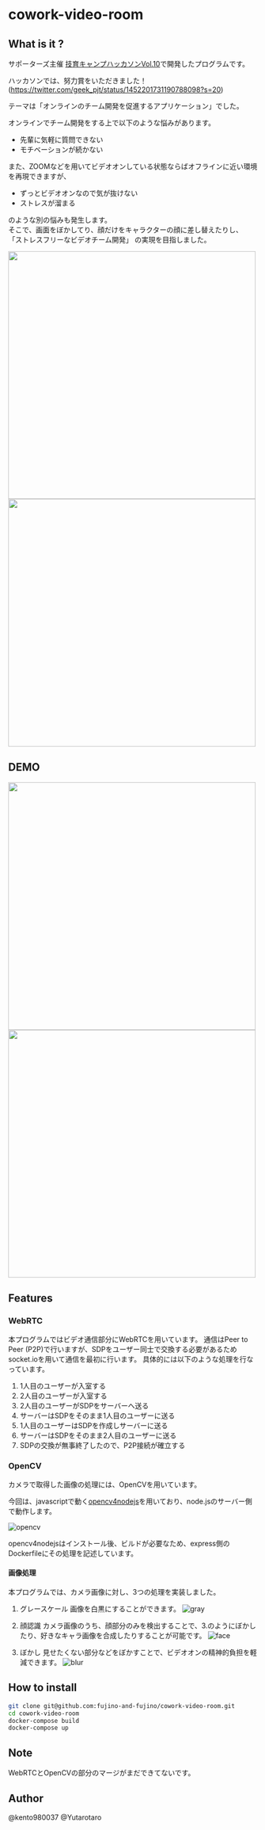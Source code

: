 # cowork-video-room

## What is it ?
サポーターズ主催 [技育キャンプハッカソンVol.10](https://talent.supporterz.jp/geekcamp/2021/)で開発したプログラムです。

ハッカソンでは、努力賞をいただきました！(https://twitter.com/geek_pjt/status/1452201731190788098?s=20)

テーマは「オンラインのチーム開発を促進するアプリケーション」でした。

オンラインでチーム開発をする上で以下のような悩みがあります。
- 先輩に気軽に質問できない
- モチベーションが続かない

また、ZOOMなどを用いてビデオオンしている状態ならばオフラインに近い環境を再現できますが、
- ずっとビデオオンなので気が抜けない
- ストレスが溜まる

のような別の悩みも発生します。  
そこで、画面をぼかしてり、顔だけをキャラクターの顔に差し替えたりし、
「ストレスフリーなビデオチーム開発」
の実現を目指しました。

<img src="https://user-images.githubusercontent.com/82075582/138822254-6e9df46a-e152-4970-bf1d-17283be056ff.png" width="500px">
<img src="https://user-images.githubusercontent.com/82075582/138824271-f43c091d-f66a-4365-ad3d-0ebbdb5a645f.png" width="500px">
 
## DEMO
<img src="https://user-images.githubusercontent.com/82075582/138822279-990085d0-7d3e-43aa-9d23-11b827c667cf.gif" width="500px">
<img src="https://user-images.githubusercontent.com/82075582/138823944-b279c01b-d428-4d2b-a0ca-07c37c417a56.gif" width="500px">
 
## Features

### WebRTC
本プログラムではビデオ通信部分にWebRTCを用いています。
通信はPeer to Peer (P2P)で行いますが、SDPをユーザー同士で交換する必要があるためsocket.ioを用いて通信を最初に行います。
具体的には以下のような処理を行なっています。
1. 1人目のユーザーが入室する
1. 2人目のユーザーが入室する
1. 2人目のユーザーがSDPをサーバーへ送る
1. サーバーはSDPをそのまま1人目のユーザーに送る
1. 1人目のユーザーはSDPを作成しサーバーに送る
1. サーバーはSDPをそのまま2人目のユーザーに送る
1. SDPの交換が無事終了したので、P2P接続が確立する

### OpenCV
カメラで取得した画像の処理には、OpenCVを用いています。

今回は、javascriptで動く[opencv4nodejs](https://github.com/justadudewhohacks/opencv4nodejs)を用いており、node.jsのサーバー側で動作します。

![opencv](https://user-images.githubusercontent.com/53333096/140637779-e393e468-e75b-4f22-b590-5beb0fabfa79.png)

opencv4nodejsはインストール後、ビルドが必要なため、express側のDockerfileにその処理を記述しています。

#### 画像処理
本プログラムでは、カメラ画像に対し、3つの処理を実装しました。

1. グレースケール
画像を白黒にすることができます。
![gray](https://user-images.githubusercontent.com/53333096/140637750-b5dbaaa1-fe00-42d3-99bc-9474e238dece.gif)

2. 顔認識
カメラ画像のうち、顔部分のみを検出することで、3.のようにぼかしたり、好きなキャラ画像を合成したりすることが可能です。
![face](https://user-images.githubusercontent.com/53333096/140637753-80d902b9-722b-47a1-8791-6350c6bcb225.gif)

3. ぼかし
見せたくない部分などをぼかすことで、ビデオオンの精神的負担を軽減できます。
![blur](https://user-images.githubusercontent.com/53333096/140637757-e5fae9f3-375f-49ab-aaaa-7636566616c4.gif)


## How to install

```bash
git clone git@github.com:fujino-and-fujino/cowork-video-room.git
cd cowork-video-room
docker-compose build
docker-compose up
```

 
## Note
WebRTCとOpenCVの部分のマージがまだできてないです。
 
## Author
@kento980037
@Yutarotaro
 
